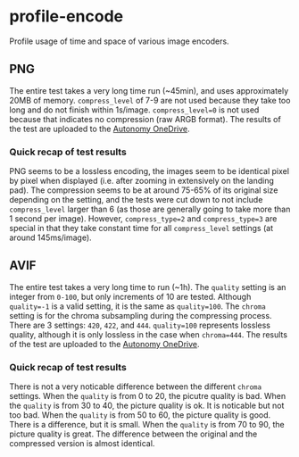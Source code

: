 # profile-encode

Profile usage of time and space of various image encoders.

## PNG

The entire test takes a very long time run (~45min), and uses approximately 20MB of memory.
`compress_level` of 7-9 are not used because they take too long and do not finish within 1s/image.
`compress_level=0` is not used because that indicates no compression (raw ARGB format).
The results of the test are uploaded to the [Autonomy OneDrive](https://uofwaterloo-my.sharepoint.com/:f:/r/personal/uwarg_uwaterloo_ca/Documents/Subteam%20Folders/Autonomy/Encode%20Test%20Results%202024/PNG?csf=1&web=1&e=Fx69iE).

### Quick recap of test results

PNG seems to be a lossless encoding, the images seem to be identical pixel by pixel
when displayed (i.e. after zooming in extensively on the landing pad).
The compression seems to be at around 75-65% of its original size depending on the setting,
and the tests were cut down to not include `compress_level` larger than 6
(as those are generally going to take more than 1 second per image).
However, `compress_type=2` and `compress_type=3` are special in that they take
constant time for all `compress_level` settings (at around 145ms/image).

## AVIF

The entire test takes a very long time to run (~1h).
The `quality` setting is an integer from `0-100`, but only increments of 10 are tested.
Although `quality=-1` is a valid setting, it is the same as `quality=100`.
The `chroma` setting is for the chroma subsampling during the compressing process.
There are 3 settings: `420`, `422`, and `444`.
`quality=100` represents lossless quality, although it is only lossless in the case when `chroma=444`.
The results of the test are uploaded to the [Autonomy OneDrive](https://uofwaterloo-my.sharepoint.com/:f:/r/personal/uwarg_uwaterloo_ca/Documents/Subteam%20Folders/Autonomy/Encode%20Test%20Results%202024/AVIF?csf=1&web=1&e=mYWPr7).

### Quick recap of test results

There is not a very noticable difference between the different `chroma` settings.
When the `quality` is from 0 to 20, the picutre quality is bad.
When the `quality` is from 30 to 40, the picture quality is ok. It is noticable but not too bad.
When the `quality` is from 50 to 60, the picture quality is good. There is a difference, but it is small.
When the `quality` is from 70 to 90, the picture quality is great.
The difference between the original and the compressed version is almost identical.
